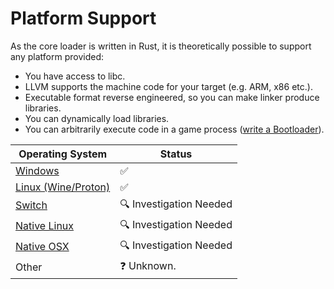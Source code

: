 ﻿# Platform Support

As the core loader is written in Rust, it is theoretically possible to support any platform provided:  

- You have access to libc.  
- LLVM supports the machine code for your target (e.g. ARM, x86 etc.).  
- Executable format reverse engineered, so you can make linker produce libraries.  
- You can dynamically load libraries.  
- You can arbitrarily execute code in a game process ([write a Bootloader](../Bootloaders/About.md)).  

| Operating System                    | Status                  |
|-------------------------------------|-------------------------|
| [Windows](./Windows.md)             | ✅                       |
| [Linux (Wine/Proton)](./Windows.md) | ✅                       |
| [Switch](./Switch.md)               | 🔍 Investigation Needed |
| [Native Linux](./Linux.md)          | 🔍 Investigation Needed |
| [Native OSX](./OSX.md)              | 🔍 Investigation Needed |
| Other                               | ❓ Unknown.              |

